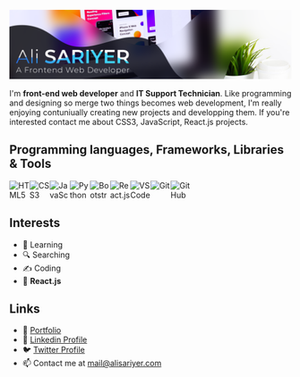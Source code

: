 ![Profile Hero Image](https://raw.githubusercontent.com/alisariyer/alisariyer/main/public/images/alisariyer-hero.png)

I'm  **front-end web developer** and **IT Support Technician**. Like programming and designing so merge two things becomes web development, I'm really enjoying contuniually creating new projects and developping them. If you're interested contact me about CSS3, JavaScript, React.js projects.

## Programming languages, Frameworks, Libraries & Tools
<img src="https://cdn1.iconfinder.com/data/icons/logotypes/32/badge-html-5-256.png" alt="HTML5" align=left width=36 height=36>
<img src="https://cdn1.iconfinder.com/data/icons/logotypes/32/badge-css-3-256.png" alt="CSS3" align=left width=36 height=36>
<img src="https://cdn4.iconfinder.com/data/icons/logos-and-brands/512/187_Js_logo_logos-256.png" alt="JavaScript" align=left width=36 height=36> 
<img src="https://img.icons8.com/color/344/python--v1.png" alt="Python" align=left width=36 height=36>
<img src="https://cdn3.iconfinder.com/data/icons/font-awesome-brands/576/bootstrap-256.png" alt="Bootstrap" align=left width=36 height=36>
<img src="https://cdn4.iconfinder.com/data/icons/logos-and-brands/512/187_Js_logo_logos-256.png" alt="React.js" align=left width=36 height=36> 
<img src="https://img.icons8.com/color/344/visual-studio--v1.png" alt="VSCode" align=left width=36 height=36>
<img src="https://img.icons8.com/color/344/git.png" alt="Git" align=left width=36 height=36>
<img src="https://img.icons8.com/nolan/344/github.png" alt="GitHub" align=left width=36 height=36>
<br><br>

## Interests
- 🏃 Learning
- 🔍 Searching
- ✍️ Coding
- 🥇 **React.js**

## Links
- 🍒 [Portfolio](https://alisariyer.github.io/alisariyer)
- 💙 [Linkedin Profile](https://linkedin.com/in/alisariyer)
- 🐦 [Twitter Profile](https://twitter.com/sariyer_ali)
- 📫 Contact me at mail@alisariyer.com
